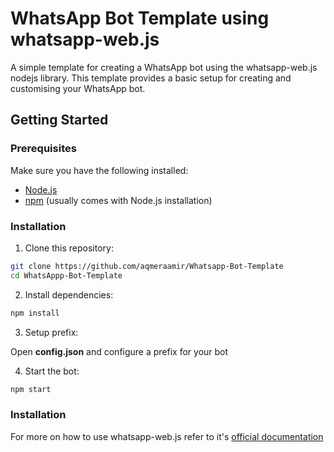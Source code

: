 # WhatsApp Bot Template using whatsapp-web.js

A simple template for creating a WhatsApp bot using the whatsapp-web.js nodejs library. This template provides a basic setup for creating and customising your WhatsApp bot.


## Getting Started

### Prerequisites

Make sure you have the following installed:

- [Node.js](https://nodejs.org/en/download/)
- [npm](https://www.npmjs.com/get-npm) (usually comes with Node.js installation)

### Installation

1. Clone this repository:

  ```bash
  git clone https://github.com/aqmeraamir/Whatsapp-Bot-Template
  cd WhatsAppp-Bot-Template
  ```

  
2. Install dependencies:

  ```bash
npm install
  ```

   
3. Setup prefix:
   
Open **config.json** and configure a prefix for your bot



4. Start the bot:
   
  ```bash
  npm start
  ```

### Installation

For more on how to use whatsapp-web.js refer to it's [official documentation](https://docs.wwebjs.dev/)
